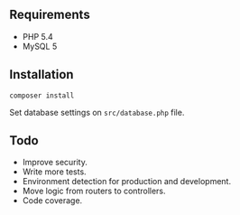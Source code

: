## Requirements

* PHP 5.4
* MySQL 5

## Installation

`composer install`

Set database settings on `src/database.php` file.

## Todo

* Improve security.
* Write more tests.
* Environment detection for production and development.
* Move logic from routers to controllers.
* Code coverage.
